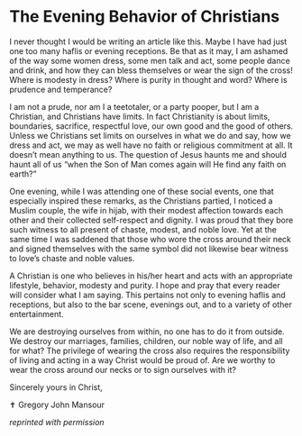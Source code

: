# The Evening Behavior of Christians

I never thought I would be writing an article like this. Maybe I have had just one too many haflis or evening receptions. Be that as it may, I am ashamed of the way some women dress, some men talk and act, some people dance and drink, and how they can bless themselves or wear the sign of the cross! Where is modesty in dress? Where is purity in thought and word? Where is prudence and temperance?

I am not a prude, nor am I a teetotaler, or a party pooper, but I am a Christian, and Christians have limits. In fact Christianity is about limits, boundaries, sacrifice, respectful love, our own good and the good of others. Unless we Christians set limits on ourselves in what we do and say, how we dress and act, we may as well have no faith or religious commitment at all. It doesn’t mean anything to us. The question of Jesus haunts me and should haunt all of us “when the Son of Man comes again will He find any faith on earth?”

One evening, while I was attending one of these social events, one that especially inspired these remarks, as the Christians partied, I noticed a Muslim couple, the wife in hijab, with their modest affection towards each other and their collected self-respect and dignity. I was proud that they bore such witness to all present of chaste, modest, and noble love. Yet at the same time I was saddened that those who wore the cross around their neck and signed themselves with the same symbol did not likewise bear witness to love’s chaste and noble values.

A Christian is one who believes in his/her heart and acts with an appropriate lifestyle, behavior, modesty and purity. I hope and pray that every reader will consider what I am saying. This pertains not only to evening haflis and receptions, but also to the bar scene, evenings out, and to a variety of other entertainment.

We are destroying ourselves from within, no one has to do it from outside. We destroy our marriages, families, children, our noble way of life, and all for what? The privilege of wearing the cross also requires the responsibility of living and acting in a way Christ would be proud of. Are we worthy to wear the cross around our necks or to sign ourselves with it?

Sincerely yours in Christ,

&#10013; Gregory John Mansour

*reprinted with permission*
